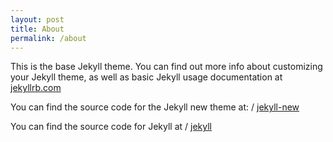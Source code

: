 ```yaml
---
layout: post
title: About
permalink: /about
---
```

This is the base Jekyll theme. You can find out more info about customizing your Jekyll theme, as well as basic Jekyll usage documentation at [jekyllrb.com](http://jekyllrb.com/)

You can find the source code for the Jekyll new theme at:
 /
[jekyll-new](https://github.com/jglovier/jekyll-new)

You can find the source code for Jekyll at
 /
[jekyll](https://github.com/jekyll/jekyll)
